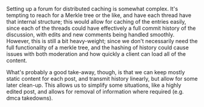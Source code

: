 Setting up a forum for distributed caching is somewhat complex. It's tempting to
reach for a Merkle tree or the like, and have each thread have that internal
structure; this would allow for caching of the entries easily, since each of the
threads could have effectively a full commit history of the discussion, with
edits and new comments being handled smoothly. However, this is still a bit
heavy-weight; since we don't necessarily need the full functionality of a merkle
tree, and the hashing of history could cause issues with both moderation and how
quickly a client can load all of the content.

What's probably a good take-away, though, is that we can keep mostly static
content for each post, and transmit history linearly, but allow for some later
clean-up. This allows us to simplify some situations, like a highly edited post,
and allows for removal of information where required (e.g. dmca takedowns).

